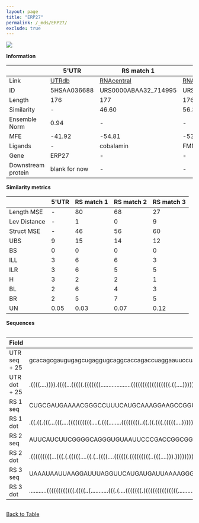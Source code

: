 ```yaml
---
layout: page
title: "ERP27"
permalink: /_mds/ERP27/
exclude: true
---
```




![](../../alns_9.28.22/aln_5HSAA036688_0.967.png?raw=true)


**Information**

| | 5'UTR       | RS match 1   | RS match 2  | RS match 3 |
| ---- | ----------- | ----------- | ----------- | ----------- |
| Link | <a href="http://utrdb.ba.itb.cnr.it/getutr/5HSAA036688/1" target="_blank" rel="noopener noreferrer">UTRdb</a>   | <a href="https://rnacentral.org/rna/URS0000ABAA32/714995" target="_blank" rel="noopener noreferrer">RNAcentral</a>     |<a href="https://rnacentral.org/rna/URS0000C21448/1220589" target="_blank" rel="noopener noreferrer">RNAcentral</a>  | <a href="https://rnacentral.org/rna/URS000232D24D/1121306" target="_blank" rel="noopener noreferrer">RNAcentral</a>   |
| ID | 5HSAA036688     | URS0000ABAA32_714995     | URS0000C21448_1220589     | URS000232D24D_1121306     |
| Length | 176     |  177    | 176   |  173    |
| Similarity | - | 46.60 | 56.34 | 61.94 |
| Ensemble Norm | 0.94 | - | - | - |
| MFE | -41.92 | -54.81 | -53.42 | -29.37 |
| Ligands | - | cobalamin | FMN | cobalamin |
| Gene | ERP27 | - | - | - |
| Downstream protein | blank for now    |    -    | -  | - |


**Similarity metrics**

| | 5'UTR       | RS match 1   | RS match 2  | RS match 3 |
| ---- | ----------- | ----------- | ----------- | ----------- |
| Length MSE | - | 80 | 68 | 27 |
| Lev Distance | - | 1 | 0 | 9 |
| Struct MSE | - | 46 | 56 | 60 |
| UBS| 9 | 15 | 14 | 12 |
| BS | 0 | 0 | 0 | 0 |
| ILL | 3 | 6 | 6 | 3 |
| ILR | 3 | 6 | 5 | 5 |
| H | 3 | 2 | 2 | 1 |
| BL | 2 | 6 | 4 | 3 |
| BR | 2 | 5 | 7 | 5 |
| UN | 0.05 | 0.03 | 0.07 | 0.12 |

**Sequences**


<div style="overflow-x:auto;">

<table>
<colgroup>
<col width="30%" />
<col width="70%" />
</colgroup>
<thead>
<tr class="header">
<th>Field</th>
<th>Description</th>
</tr>
</thead>
<tbody>
<tr>
<td markdown="span">UTR seq + 25 </td>
<td markdown="span"> gcacagcgaugugagcugaggugcaggcaccagaccuaggaauuccuagaaaaauagucaggaagcauuuagacacaucaaauguuaaacgaguccugauuaugaugauaaugaugaugauuuuggugguugcaauagcaaagccuuaaguATGAAGGAGACTTGCCAGCTGGAAA </td>
</tr>
<tr>
<td markdown="span">UTR dot + 25  </td>
<td markdown="span"> .((((....)))).((((...(((((.(((((((...................(((((((((((((((((.((....))))))))).......))))))))))..................))))))).))))).))))..(((..(((((.........)))))...))).....
</td>
</tr>


<tr>
<td markdown="span">RS 1 seq </td>
<td markdown="span"> CUGCGAUGAAAACGGGCCUUUCAUGCAAAGGAAGCCGGUGAAAAUCCGGUGCGGUCGCGCCACUGUAAUGCGGGCAUGCAUGGCAUCAUGUCGAUGCGCGCACCCUGCCAAGCCAGAUACUUUGCAUGAUAUCCUUUCUUCCAUCCAUCGGGGACGCGAUUUCCCCGCAGGAGUCAU
</td>
</tr>


<tr>
<td markdown="span">RS 1 dot </td>
<td markdown="span"> .((.((.(((...(((....((((((((((....(.(((........((((((((..((.((.(((.(((((....))))).)))...)).))..)).)))))).......))).)...))))))))))...)))))).))))(((..((((((.......))))))..))).....
</td>
</tr>


<tr>
<td markdown="span">RS 2 seq </td>
<td markdown="span"> AUUCAUCUUCGGGGCAGGGUGUAAUUCCCGACCGGCGGUAAUAGAAGGAGCGAUGUCUGACCAUCCUUGGAGGACAUUGCGAAACCCCUUCUUCAGCCCGCGAGCCGCUUUUACAGUGUGCAGGAUUUGGUGAGAUUCCAAAGCCGACAGUAUAGUCUGGAUGGGAGAAGGUGAAG
</td>
</tr>


<tr>
<td markdown="span">RS 2 dot </td>
<td markdown="span"> .(((((((((...(((.(.(((((....((.(..((((....((((((.(((((((((..(((....))).)))))))))......)))))).....))))..).))...))))).).))).)))...)))))).(((((...(((((......))).)).)))))..........
</td>
</tr>


<tr>
<td markdown="span">RS 3 seq </td>
<td markdown="span"> UAAAUAAUUAAGGAUUUAGGUUCAUGAUGAUUAAAAGGGAAAGAGGUGUAAGUCCUCUACAGCCCCCGCUACUGUAAGAAAAUACGAACCCCAGAUAGCCACUGAUAACUCGGGAAGGUUGGGAAGUAGGAUGAAGUUCGAGUCAGGAGACCUACCUAAGUCUAAGAGUAGUA
</td>
</tr>


<tr>
<td markdown="span">RS 3 dot </td>
<td markdown="span"> ...........((((((((((((.((((..(...........(((.(....(((((((.(((((((((((((((.................))).))))............)))..)))))...)).)))))..).)))).)))).)).....))))))))))..........
</td>
</tr>

</tbody>
</table>


</div>


[Back to Table](../../display)

